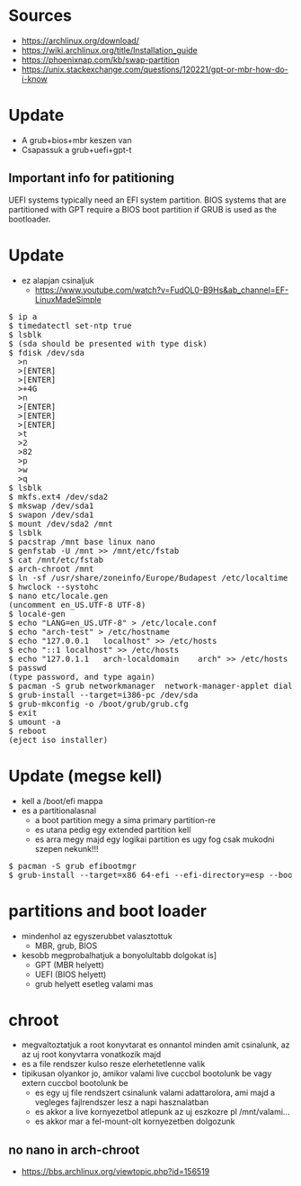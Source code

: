 # Sources
* https://archlinux.org/download/
* https://wiki.archlinux.org/title/Installation_guide
* https://phoenixnap.com/kb/swap-partition
* https://unix.stackexchange.com/questions/120221/gpt-or-mbr-how-do-i-know
# Update
* A grub+bios+mbr keszen van
* Csapassuk a grub+uefi+gpt-t
## Important info for patitioning
UEFI systems typically need an EFI system partition.
BIOS systems that are partitioned with GPT require a BIOS boot partition if GRUB is used as the bootloader.
# Update
* ez alapjan csinaljuk
  * https://www.youtube.com/watch?v=FudOL0-B9Hs&ab_channel=EF-LinuxMadeSimple
<pre>
$ ip a
$ timedatectl set-ntp true
$ lsblk
$ (sda should be presented with type disk)
$ fdisk /dev/sda
  >n
  >[ENTER]
  >[ENTER]
  >+4G
  >n
  >[ENTER]
  >[ENTER]
  >[ENTER]
  >t
  >2
  >82
  >p
  >w
  >q
$ lsblk
$ mkfs.ext4 /dev/sda2
$ mkswap /dev/sda1
$ swapon /dev/sda1
$ mount /dev/sda2 /mnt
$ lsblk
$ pacstrap /mnt base linux nano
$ genfstab -U /mnt >> /mnt/etc/fstab
$ cat /mnt/etc/fstab
$ arch-chroot /mnt
$ ln -sf /usr/share/zoneinfo/Europe/Budapest /etc/localtime
$ hwclock --systohc
$ nano etc/locale.gen
(uncomment en_US.UTF-8 UTF-8)
$ locale-gen
$ echo "LANG=en_US.UTF-8" > /etc/locale.conf
$ echo "arch-test" > /etc/hostname
$ echo "127.0.0.1	localhost" >> /etc/hosts
$ echo "::1	localhost" >> /etc/hosts
$ echo "127.0.1.1	arch-localdomain	arch" >> /etc/hosts
$ passwd
(type password, and type again)
$ pacman -S grub networkmanager  network-manager-applet dialog wireless_tools wpa_supplicant os-prober mtools dosfstools base-devel linux-headers
$ grub-install --target=i386-pc /dev/sda
$ grub-mkconfig -o /boot/grub/grub.cfg
$ exit
$ umount -a
$ reboot
(eject iso installer)
</pre>
# Update (megse kell)
* kell a /boot/efi mappa
* es a partitionalasnal
  * a boot partition megy a sima primary partition-re
  * es utana pedig egy extended partition kell
  * es arra megy majd egy logikai partition es ugy fog csak mukodni szepen nekunk!!! 
<pre>
$ pacman -S grub efibootmgr
$ grub-install --target=x86_64-efi --efi-directory=esp --bootloader-id=GRUB
</pre>
# partitions and boot loader
* mindenhol az egyszerubbet valasztottuk
  * MBR, grub, BIOS
* kesobb megprobalhatjuk a bonyolultabb dolgokat is]
  * GPT (MBR helyett)
  * UEFI (BIOS helyett)
  * grub helyett esetleg valami mas
# chroot
* megvaltoztatjuk a root konyvtarat es onnantol minden amit csinalunk, az az uj root konyvtarra vonatkozik majd
* es a file rendszer kulso resze elerhetetlenne valik
* tipikusan olyankor jo, amikor valami live cuccbol bootolunk be vagy extern cuccbol bootolunk be
  * es egy uj file rendszert csinalunk valami adattarolora, ami majd a vegleges fajlrendszer lesz a napi hasznalatban
  * es akkor a live kornyezetbol atlepunk az uj eszkozre pl /mnt/valami...
  * es akkor mar a fel-mount-olt kornyezetben dolgozunk
## no nano in arch-chroot
* https://bbs.archlinux.org/viewtopic.php?id=156519
